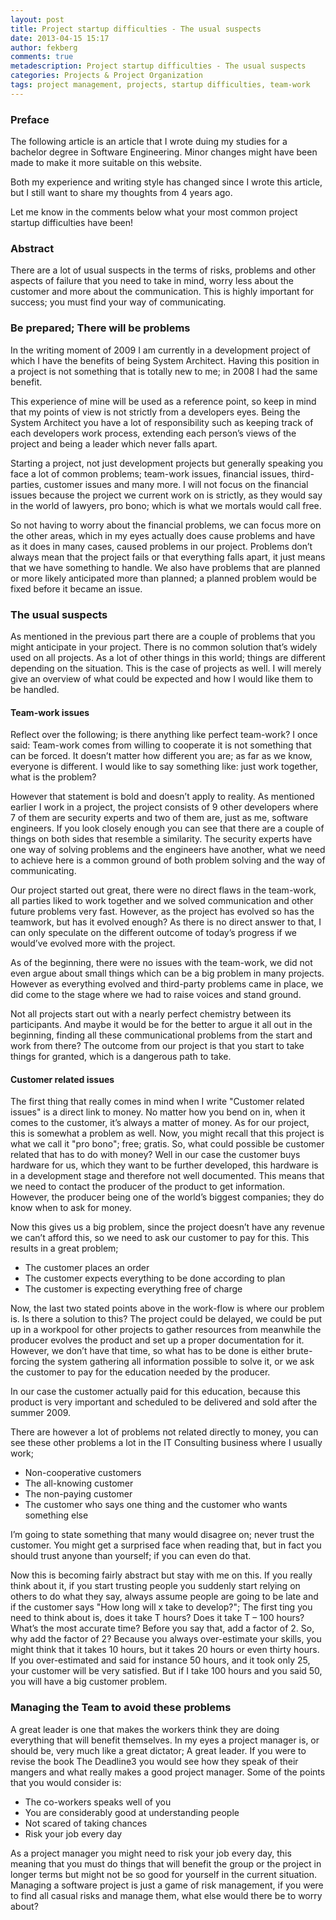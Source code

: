 ```yaml
---
layout: post
title: Project startup difficulties - The usual suspects
date: 2013-04-15 15:17
author: fekberg
comments: true
metadescription: Project startup difficulties - The usual suspects
categories: Projects & Project Organization
tags: project management, projects, startup difficulties, team-work
---
```

<h3>Preface</h3>
The following article is an article that I wrote duing my studies for a bachelor degree in Software Engineering. Minor changes might have been made to make it more suitable on this website. 

Both my experience and writing style has changed since I wrote this article, but I still want to share my thoughts from 4 years ago.<!--excerpt-->

Let me know in the comments below what your most common project startup difficulties have been!

<h3>Abstract</h3>
There are a lot of usual suspects in the terms of risks, problems and other aspects of failure that you need to take in mind, worry less about the customer and more about the communication. This is highly important for success; you must find your way of communicating.

<h3>Be prepared; There will be problems</h3>
In the writing moment of 2009 I am currently in a development project of which I have the benefits of being System Architect. Having this position in a project is not something that is totally new to me; in 2008 I had the same benefit. 

This experience of mine will be used as a reference point, so keep in mind that my points of view is not strictly from a developers eyes. Being the System Architect you have a lot of responsibility such as keeping track of each developers work process, extending each person’s views of the project and being a leader which never falls apart. 

Starting a project, not just development projects but generally speaking you face a lot of common problems; team-work issues, financial issues, third-parties, customer issues and many more. I will not focus on the financial issues because the project we current work on is strictly, as they would say in the world of lawyers, pro bono; which is what we mortals would call free. 

So not having to worry about the financial problems, we can focus more on the other areas, which in my eyes actually does cause problems and have as it does in many cases, caused problems in our project. Problems don’t always mean that the project fails or that everything falls apart, it just means that we have something to handle. We also have problems that are planned or more likely anticipated more than planned; a planned problem would be fixed before it became an issue.

<h3>The usual suspects</h3>
As mentioned in the previous part there are a couple of problems that you might anticipate in your project. There is no common solution that’s widely used on all projects. As a lot of other things in this world; things are different depending on the situation. This is the case of projects as well. I will merely give an overview of what could be expected and how I would like them to be handled.

<h4>Team-work issues</h4>
Reflect over the following; is there anything like perfect team-work? I once said: Team-work comes from willing to cooperate it is not something that can be forced. It doesn’t matter how different you are; as far as we know, everyone is different. I would like to say something like: just work together, what is the problem? 

However that statement is bold and doesn’t apply to reality. As mentioned earlier I work in a project, the project consists of 9 other developers where 7 of them are security experts and two of them are, just as me, software engineers. If you look closely enough you can see that there are a couple of things on both sides that resemble a similarity. The security experts have one way of solving problems and the engineers have another, what we need to achieve here is a common ground of both problem solving and the way of communicating. 

Our project started out great, there were no direct flaws in the team-work, all parties liked to work together and we solved communication and other future problems very fast. However, as the project has evolved so has the teamwork, but has it evolved enough? As there is no direct answer to that, I can only speculate on the different outcome of today’s progress if we would’ve evolved more with the project. 

As of the beginning, there were no issues with the team-work, we did not even argue about small things which can be a big problem in many projects. However as everything evolved and third-party problems came in place, we did come to the stage where we had to raise voices and stand ground. 

Not all projects start out with a nearly perfect chemistry between its participants. And maybe it would be for the better to argue it all out in the beginning, finding all these communicational problems from the start and work from there? The outcome from our project is that you start to take things for granted, which is a dangerous path to take.

<h4>Customer related issues</h4>
The first thing that really comes in mind when I write "Customer related issues" is a direct link to money. No matter how you bend on in, when it comes to the customer, it’s always a matter of money. As for our project, this is somewhat a problem as well. Now, you might recall that this project is what we call it "pro bono"; free; gratis. So, what could possible be customer related that has to do with money? Well in our case the customer buys hardware for us, which they want to be further developed, this hardware is in a development stage and therefore not well documented. This means that we need to contact the producer of the product to get information. However, the producer being one of the world’s biggest companies; they do know when to ask for money. 

Now this gives us a big problem, since the project doesn’t have any revenue we can’t afford this, so we need to ask our customer to pay for this. This results in a great problem;

<ul>
	<li>The customer places an order</li>
	<li>The customer expects everything to be done according to plan </li>
	<li>The customer is expecting everything free of charge</li>
</ul>

Now, the last two stated points above in the work-flow is where our problem is. Is there a solution to this? The project could be delayed, we could be put up in a workpool for other projects to gather resources from meanwhile the producer evolves the product and set up a proper documentation for it. However, we don’t have that time, so what has to be done is either brute-forcing the system gathering all information possible to solve it, or we ask the customer to pay for the education needed by the producer. 

In our case the customer actually paid for this education, because this product is very important and scheduled to be delivered and sold after the summer 2009. 

There are however a lot of problems not related directly to money, you can see these other problems a lot in the IT Consulting business where I usually work;
<ul>
<li>Non-cooperative customers</li>
<li>The all-knowing customer</li>
<li>The non-paying customer</li>
<li>The customer who says one thing and the customer who wants something else</li>
</ul>

I’m going to state something that many would disagree on; never trust the customer. You might get a surprised face when reading that, but in fact you should trust anyone than yourself; if you can even do that. 

Now this is becoming fairly abstract but stay with me on this. If you really think about it, if you start trusting people you suddenly start relying on others to do what they say, always assume people are going to be late and if the customer says "How long will x take to develop?"; The first ting you need to think about is, does it take T hours? Does it take T – 100 hours? What’s the most accurate time? Before you say that, add a factor of 2. So, why add the factor of 2? Because you always over-estimate your skills, you might think that it takes 10 hours, but it takes 20 hours or even thirty hours. If you over-estimated and said for instance 50 hours, and it took only 25, your customer will be very satisfied. But if I take 100 hours and you said 50, you will have a big customer problem.

<h3>Managing the Team to avoid these problems</h3>
A great leader is one that makes the workers think they are doing everything that will benefit themselves. In my eyes a project manager is, or should be, very much like a great dictator; A great leader. If you were to revise the book The Deadline3 you would see how they speak of their mangers and what really makes a good project manager. Some of the points that you would consider is:

<ul>
<li>The co-workers speaks well of you</li>
<li>You are considerably good at understanding people</li>
<li>Not scared of taking chances</li>
<li>Risk your job every day</li>
</ul>

As a project manager you might need to risk your job every day, this meaning that you must do things that will benefit the group or the project in longer terms but might not be so good for yourself in the current situation. Managing a software project is just a game of risk management, if you were to find all casual risks and manage them, what else would there be to worry about?
